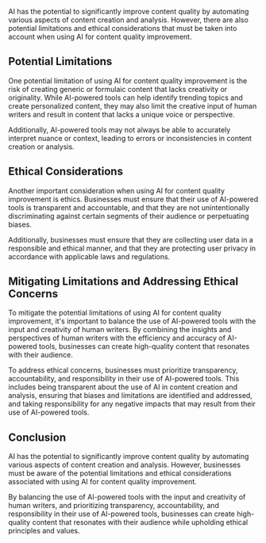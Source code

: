 

AI has the potential to significantly improve content quality by automating various aspects of content creation and analysis. However, there are also potential limitations and ethical considerations that must be taken into account when using AI for content quality improvement.

Potential Limitations
---------------------

One potential limitation of using AI for content quality improvement is the risk of creating generic or formulaic content that lacks creativity or originality. While AI-powered tools can help identify trending topics and create personalized content, they may also limit the creative input of human writers and result in content that lacks a unique voice or perspective.

Additionally, AI-powered tools may not always be able to accurately interpret nuance or context, leading to errors or inconsistencies in content creation or analysis.

Ethical Considerations
----------------------

Another important consideration when using AI for content quality improvement is ethics. Businesses must ensure that their use of AI-powered tools is transparent and accountable, and that they are not unintentionally discriminating against certain segments of their audience or perpetuating biases.

Additionally, businesses must ensure that they are collecting user data in a responsible and ethical manner, and that they are protecting user privacy in accordance with applicable laws and regulations.

Mitigating Limitations and Addressing Ethical Concerns
------------------------------------------------------

To mitigate the potential limitations of using AI for content quality improvement, it's important to balance the use of AI-powered tools with the input and creativity of human writers. By combining the insights and perspectives of human writers with the efficiency and accuracy of AI-powered tools, businesses can create high-quality content that resonates with their audience.

To address ethical concerns, businesses must prioritize transparency, accountability, and responsibility in their use of AI-powered tools. This includes being transparent about the use of AI in content creation and analysis, ensuring that biases and limitations are identified and addressed, and taking responsibility for any negative impacts that may result from their use of AI-powered tools.

Conclusion
----------

AI has the potential to significantly improve content quality by automating various aspects of content creation and analysis. However, businesses must be aware of the potential limitations and ethical considerations associated with using AI for content quality improvement.

By balancing the use of AI-powered tools with the input and creativity of human writers, and prioritizing transparency, accountability, and responsibility in their use of AI-powered tools, businesses can create high-quality content that resonates with their audience while upholding ethical principles and values.
